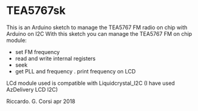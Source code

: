 # TEA5767sk
This is an Arduino sketch to manage the TEA5767 FM radio on chip with Arduino on I2C
With this sketch you can manage the TEA5767 FM on chip module:
- set FM frequency
- read and write internal registers
- seek
- get PLL and frequency
. print frequency on LCD

LCd module used is compatible with Liquidcrystal_I2C (I have used AzDelivery LCD I2C)

Riccardo. G. Corsi
apr 2018
